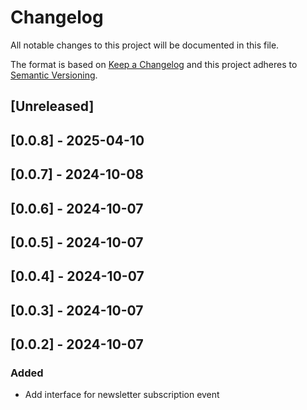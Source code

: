 # Changelog

All notable changes to this project will be documented in this file.

The format is based on [Keep a Changelog](http://keepachangelog.com/en/1.0.0/)
and this project adheres to [Semantic Versioning](http://semver.org/spec/v2.0.0.html).

## [Unreleased]

## [0.0.8] - 2025-04-10

## [0.0.7] - 2024-10-08

## [0.0.6] - 2024-10-07

## [0.0.5] - 2024-10-07

## [0.0.4] - 2024-10-07

## [0.0.3] - 2024-10-07

## [0.0.2] - 2024-10-07

### Added

- Add interface for newsletter subscription event
